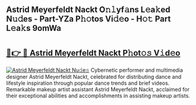 ## Astrid Meyerfeldt Nackt O𝚗𝚕yf𝚊ns L𝚎a𝚔ed N𝚞𝚍es - Part-YZa P𝚑𝚘tos Vi𝚍𝚎o - H𝚘𝚝 Part L𝚎a𝚔s 9omWa

# <h2><a href="http://kf75o6s.oniu.top/?m=Astrid+Meyerfeldt+Nackt">🔗👉 🔴 Astrid Meyerfeldt Nackt P𝚑ot𝚘𝚜 V𝚒d𝚎o</a></h2>

[![Astrid Meyerfeldt Nackt Nu𝚍e𝚜](https://i.imgur.com/0qMVB7G.gif)](http://kf75o6s.oniu.top/?m=Astrid+Meyerfeldt+Nackt)
Cybernetic performer and multimedia designer Astrid Meyerfeldt Nackt, celebrated for distributing dance and lifestyle inspiration through popular dance trends and brief videos. Remarkable makeup artist assistant Astrid Meyerfeldt Nackt, acclaimed for their exceptional abilities and accomplishments in assisting makeup artists.  
